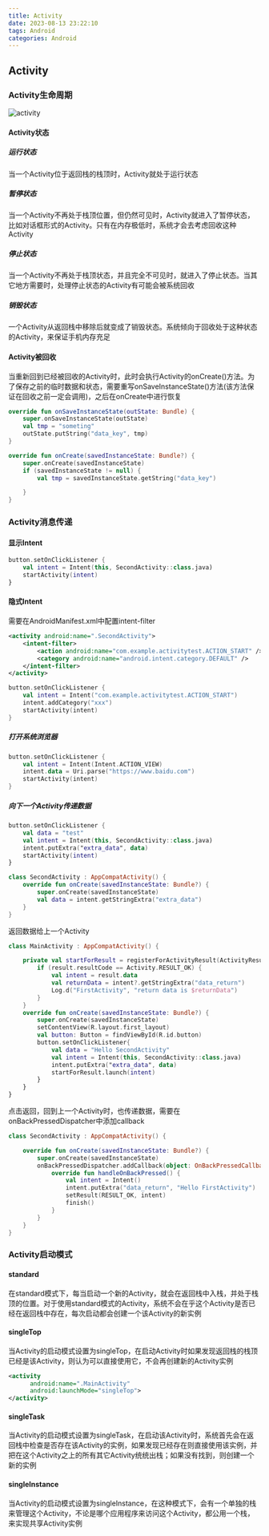 ```yaml
---
title: Activity
date: 2023-08-13 23:22:10
tags: Android
categories: Android
---
```


## Activity

### Activity生命周期

![activity](https://developer.android.com/guide/components/images/activity_lifecycle.png?hl=zh-cn)

#### Activity状态

##### 运行状态

当一个Activity位于返回栈的栈顶时，Activity就处于运行状态

##### 暂停状态

当一个Activity不再处于栈顶位置，但仍然可见时，Activity就进入了暂停状态，比如对话框形式的Activity。只有在内存极低时，系统才会去考虑回收这种Activity

##### 停止状态

当一个Activity不再处于栈顶状态，并且完全不可见时，就进入了停止状态。当其它地方需要时，处理停止状态的Activity有可能会被系统回收

##### 销毁状态

一个Activity从返回栈中移除后就变成了销毁状态。系统倾向于回收处于这种状态的Activity，来保证手机内存充足

#### Activity被回收

当重新回到已经被回收的Activity时，此时会执行Activity的onCreate()方法。为了保存之前的临时数据和状态，需要重写onSaveInstanceState()方法(该方法保证在回收之前一定会调用)，之后在onCreate中进行恢复

```kotlin
override fun onSaveInstanceState(outState: Bundle) {
    super.onSaveInstanceState(outState)
    val tmp = "someting"
    outState.putString("data_key", tmp)
}

override fun onCreate(savedInstanceState: Bundle?) {
    super.onCreate(savedInstanceState)
    if (savedInstanceState != null) {
        val tmp = savedInstanceState.getString("data_key")

    }
}
```

### Activity消息传递

#### 显示Intent

```kotlin
button.setOnClickListener {
    val intent = Intent(this, SecondActivity::class.java)
    startActivity(intent)
}
```

#### 隐式Intent

需要在AndroidManifest.xml中配置intent-filter

```xml
<activity android:name=".SecondActivity">
    <intent-filter>
        <action android:name="com.example.activitytest.ACTION_START" />
        <category android:name="android.intent.category.DEFAULT" />
    </intent-filter>
</activity>
```

```kotlin
button.setOnClickListener {
    val intent = Intent("com.example.activitytest.ACTION_START")
    intent.addCategory("xxx")
    startActivity(intent)
}
```

##### 打开系统浏览器

```kotlin
button.setOnClickListener {
    val intent = Intent(Intent.ACTION_VIEW)
    intent.data = Uri.parse("https://www.baidu.com")
    startActivity(intent)
}
```

##### 向下一个Activity传递数据

```kotlin
button.setOnClickListener {
    val data = "test"
    val intent = Intent(this, SecondActivity::class.java)
    intent.putExtra("extra_data", data)
    startActivity(intent)
}
```

```kotlin
class SecondActivity : AppCompatActivity() {
    override fun onCreate(savedInstanceState: Bundle?) {
        super.onCreate(savedInstanceState)
        val data = intent.getStringExtra("extra_data")
    }
}
```

返回数据给上一个Activity

```kotlin
class MainActivity : AppCompatActivity() {

    private val startForResult = registerForActivityResult(ActivityResultContracts.StartActivityForResult()) { result: ActivityResult ->
        if (result.resultCode == Activity.RESULT_OK) {
            val intent = result.data
            val returnData = intent?.getStringExtra("data_return")
            Log.d("FirstActivity", "return data is $returnData")
        }
    }
    override fun onCreate(savedInstanceState: Bundle?) {
        super.onCreate(savedInstanceState)
        setContentView(R.layout.first_layout)
        val button: Button = findViewById(R.id.button)
        button.setOnClickListener{
            val data = "Hello SecondActivity"
            val intent = Intent(this, SecondActivity::class.java)
            intent.putExtra("extra_data", data)
            startForResult.launch(intent)
        }
    }
}
```

点击返回，回到上一个Activity时，也传递数据，需要在onBackPressedDispatcher中添加callback

```kotlin
class SecondActivity : AppCompatActivity() {

    override fun onCreate(savedInstanceState: Bundle?) {
        super.onCreate(savedInstanceState)
        onBackPressedDispatcher.addCallback(object: OnBackPressedCallback(true) {
            override fun handleOnBackPressed() {
                val intent = Intent()
                intent.putExtra("data_return", "Hello FirstActivity")
                setResult(RESULT_OK, intent)
                finish()
            }
        }
    }
}
```

### Activity启动模式

#### standard

在standard模式下，每当启动一个新的Activity，就会在返回栈中入栈，并处于栈顶的位置。对于使用standard模式的Activity，系统不会在乎这个Activity是否已经在返回栈中存在，每次启动都会创建一个该Activity的新实例

#### singleTop

当Activity的启动模式设置为singleTop，在启动Activity时如果发现返回栈的栈顶已经是该Activity，则认为可以直接使用它，不会再创建新的Activity实例

```xml
<activity
      android:name=".MainActivity"
      android:launchMode="singleTop">
</activity>
```

#### singleTask

当Activity的启动模式设置为singleTask，在启动该Activity时，系统首先会在返回栈中检查是否存在该Activity的实例，如果发现已经存在则直接使用该实例，并把在这个Activity之上的所有其它Activity统统出栈；如果没有找到，则创建一个新的实例

#### singleInstance

当Activity的启动模式设置为singleInstance，在这种模式下，会有一个单独的栈来管理这个Activity，不论是哪个应用程序来访问这个Activity，都公用一个栈，来实现共享Activity实例
